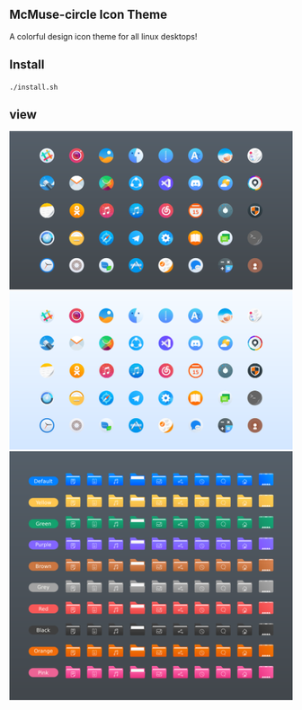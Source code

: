 ## McMuse-circle Icon Theme
A colorful design icon theme for all linux desktops!

## Install

`./install.sh`

## view
![view](View-1.png?raw=true)
![view](View-2.png?raw=true)
![view](View-3.png?raw=true)

